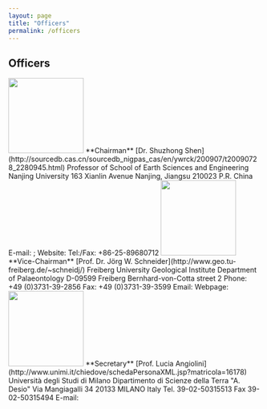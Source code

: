 ```yaml
---
layout: page
title: "Officers"
permalink: /officers
---
```

## Officers

<img src="https://stratigraphy.org/subcommission-permian/images/20120927144842173.jpg" alt="" style="width:150px" />  
**Chairman**
[Dr. Shuzhong Shen](http://sourcedb.cas.cn/sourcedb_nigpas_cas/en/ywrck/200907/t20090728_2280945.html)  
Professor of School of Earth Sciences and Engineering  
Nanjing University  
163 Xianlin Avenue  
Nanjing, Jiangsu 210023  
P.R. China  
E-mail: <szshen@nju.edu.cn>; <shen_shuzhong@yahoo.com>  
Website: <https://scholar.google.com/citations?user=uyzAVigAAAAJ&hl=zh-TW>  
Tel:/Fax: +86-25-89680712  

<img src="https://stratigraphy.org/subcommission-permian/images/20120927145006085.jpg" alt="" style="width:150px" />  
**Vice-Chairman**  
[Prof. Dr. Jörg W. Schneider](http://www.geo.tu-freiberg.de/~schneidj/)  
Freiberg University  
Geological Institute  
Department of Palaeontology  
D-09599 Freiberg  
Bernhard-von-Cotta street 2  
Phone: +49 (0)3731-39-2856  
Fax: +49 (0)3731-39-3599  
Email: <schneidj@geo.tu-freiberg.de>  
Webpage: <http://www.geo.tu-freiberg.de/~schneidj/>  

<img src="https://stratigraphy.org/subcommission-permian/images/20120927145110835.jpg" alt="" style="width:150px" />  
**Secretary**  
[Prof. Lucia Angiolini](http://www.unimi.it/chiedove/schedaPersonaXML.jsp?matricola=16178)  
Università degli Studi di Milano  
Dipartimento di Scienze della Terra "A. Desio"  
Via Mangiagalli 34  
20133 MILANO Italy  
Tel. 39-02-50315513  
Fax  39-02-50315494  
E-mail: <lucia.angiolini@unimi.it>  
